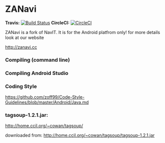 ZANavi
=====

**Travis:** [![Build Status](https://travis-ci.org/zoff99/zanavi.png?branch=and_stud)](https://travis-ci.org/zoff99/zanavi/branches)
**CircleCI:** [![CircleCI](https://circleci.com/gh/zoff99/zanavi/tree/and_stud.png?style=badge)](https://circleci.com/gh/zoff99/zanavi/tree/and_stud)



ZANavi is a fork of NavIT. It is for the Android platfrom only!
for more details look at our website

http://zanavi.cc

### Compiling (command line)

### Compiling Android Studio


### Coding Style

https://github.com/zoff99/Code-Style-Guidelines/blob/master/Android/Java.md



### tagsoup-1.2.1.jar:

http://home.ccil.org/~cowan/tagsoup/

downloaded from: http://home.ccil.org/~cowan/tagsoup/tagsoup-1.2.1.jar



